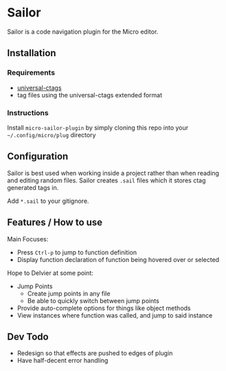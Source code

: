# Sailor
Sailor is a code navigation plugin for the Micro editor.

## Installation
### Requirements
* [universal-ctags](https://github.com/universal-ctags/ctags)
* tag files using the universal-ctags extended format

### Instructions
Install `micro-sailor-plugin` by simply cloning this repo into your `~/.config/micro/plug` directory

## Configuration
Sailor is best used when working inside a project rather than when reading and editing random files. Sailor creates `.sail` files which it stores ctag generated tags in. 

Add `*.sail` to your gitignore. 

## Features / How to use
Main Focuses:
* Press `Ctrl-p` to jump to function definition
* Display function declaration of function being hovered over or selected

Hope to Delvier at some point:
* Jump Points
    * Create jump points in any file
    * Be able to quickly switch between jump points
* Provide auto-complete options for things like object methods
* View instances where function was called, and jump to said instance

## Dev Todo
* Redesign so that effects are pushed to edges of plugin
* Have half-decent error handling
